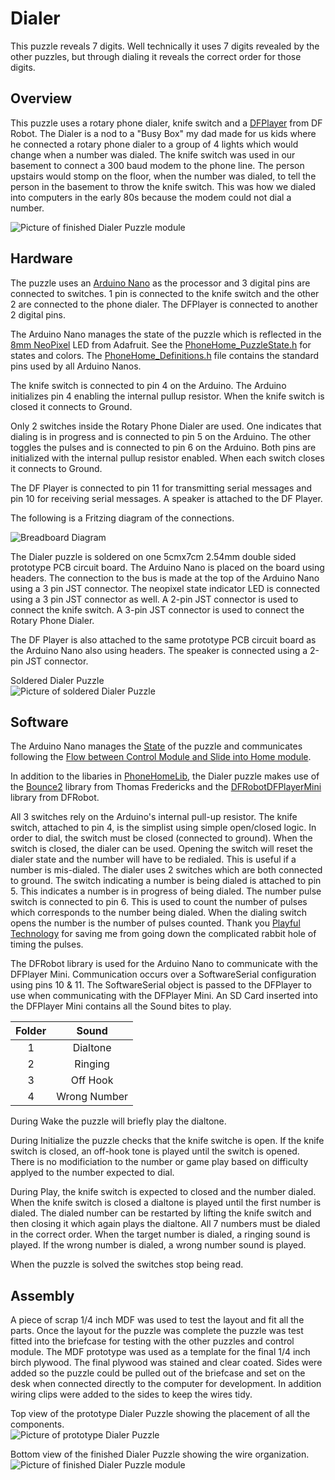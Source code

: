# Dialer

This puzzle reveals 7 digits. Well technically it uses 7 digits revealed by the other puzzles, but through dialing it reveals the correct order for those digits.

## Overview

This puzzle uses a rotary phone dialer, knife switch and a [DFPlayer](https://wiki.dfrobot.com/DFPlayer_Mini_SKU_DFR0299) from DF Robot. The Dialer is a nod to a "Busy Box" my dad made for us kids where he connected a rotary phone dialer to a group of 4 lights which would change when a number was dialed. The knife switch was used in our basement to connect a 300 baud modem to the phone line. The person upstairs would stomp on the floor, when the number was dialed, to tell the person in the basement to throw the knife switch. This was how we dialed into computers in the early 80s because the modem could not dial a number.

![Picture of finished Dialer Puzzle module](../images/Dialer_Finished_Top.jpg)


## Hardware

The puzzle uses an [Arduino Nano](https://store-usa.arduino.cc/products/arduino-nano) as the processor and 3 digital pins are connected to switches. 1 pin is connected to the knife switch and the other 2 are connected to the phone dialer. The DFPlayer is connected to another 2 digital pins.

The Arduino Nano manages the state of the puzzle which is reflected in the [8mm NeoPixel](https://www.adafruit.com/product/1734) LED from Adafruit. See the [PhoneHome_PuzzleState.h](../PhoneHomeLib/PhoneHome_PuzzleState.h) for states and colors. The [PhoneHome_Definitions.h](../PhoneHomeLib/PhoneHome_Definitions.h) file contains the standard pins used by all Arduino Nanos.

The knife switch is connected to pin 4 on the Arduino. The Arduino initializes pin 4 enabling the internal pullup resistor. When the knife switch is closed it connects to Ground.

Only 2 switches inside the Rotary Phone Dialer are used. One indicates that dialing is in progress and is connected to pin 5 on the Arduino. The other toggles the pulses and is connected to pin 6 on the Arduino. Both pins are initialized with the internal pullup resistor enabled. When each switch closes it connects to Ground.

The DF Player is connected to pin 11 for transmitting serial messages and pin 10 for receiving serial messages. A speaker is attached to the DF Player.

The following is a Fritzing diagram of the connections.

![Breadboard Diagram](../images/Dialer_Breadboard_Diagram.jpg)

The Dialer puzzle is soldered on one 5cmx7cm 2.54mm double sided prototype PCB circuit board. The Arduino Nano is placed on the board using headers. The connection to the bus is made at the top of the Arduino Nano using a 3 pin JST connector. The neopixel state indicator LED is connected using a 3 pin JST connector as well. A 2-pin JST connector is used to connect the knife switch. A 3-pin JST connector is used to connect the Rotary Phone Dialer.

The DF Player is also attached to the same prototype PCB circuit board as the Arduino Nano also using headers. The speaker is connected using a 2-pin JST connector.

Soldered Dialer Puzzle<br>
![Picture of soldered Dialer Puzzle](../images/Dialer_Soldered.jpg)


## Software

The Arduino Nano manages the [State](../PhoneHomeLib/README.md#state-diagram) of the puzzle and communicates following the [Flow between Control Module and Slide into Home module](../PhoneHomeLib/README.md#sequence-diagram).

In addition to the libaries in [PhoneHomeLib](../PhoneHomeLib), the Dialer puzzle makes use of the [Bounce2](https://github.com/thomasfredericks/Bounce2) library from Thomas Fredericks and the [DFRobotDFPlayerMini](https://github.com/DFRobot/DFRobotDFPlayerMini) library from DFRobot.

All 3 switches rely on the Arduino's internal pull-up resistor. The knife switch, attached to pin 4, is the simplist using simple open/closed logic. In order to dial, the switch must be closed (connected to ground). When the switch is closed, the dialer can be used. Opening the switch will reset the dialer state and the number will have to be redialed. This is useful if a number is mis-dialed.
The dialer uses 2 switches which are both connected to ground. The switch indicating a number is being dialed is attached to pin 5. This indicates a number is in progress of being dialed. The number pulse switch is connected to pin 6. This is used to count the number of pulses which corresponds to the number being dialed. When the dialing switch opens the number is the number of pulses counted. Thank you [Playful Technology](https://www.youtube.com/@PlayfulTechnology) for saving me from going down the complicated rabbit hole of timing the pulses.

The DFRobot library is used for the Arduino Nano to communicate with the DFPlayer Mini. Communication occurs over a SoftwareSerial configuration using pins 10 & 11. The SoftwareSerial object is passed to the DFPlayer to use when communicating with the DFPlayer Mini.
An SD Card inserted into the DFPlayer Mini contains all the Sound bites to play.

| Folder | Sound |
| :---: | :---: |
| 1 | Dialtone |
| 2 | Ringing |
| 3 | Off Hook |
| 4 | Wrong Number |

During Wake the puzzle will briefly play the dialtone.

During Initialize the puzzle checks that the knife switche is open. If the knife switch is closed, an off-hook tone is played until the switch is opened. There is no modificiation to the number or game play based on difficulty applyed to the number expected to dial.

During Play, the knife switch is expected to closed and the number dialed. When the knife switch is closed a dialtone is played until the first number is dialed. The dialed number can be restarted by lifting the knife switch and then closing it which again plays the dialtone. All 7 numbers must be dialed in the correct order.
When the target number is dialed, a ringing sound is played.
If the wrong number is dialed, a wrong number sound is played.

When the puzzle is solved the switches stop being read.


## Assembly

A piece of scrap 1/4 inch MDF was used to test the layout and fit all the parts. Once the layout for the puzzle was complete the puzzle was test fitted into the briefcase for testing with the other puzzles and control module. The MDF prototype was used as a template for the final 1/4 inch birch plywood. The final plywood was stained and clear coated.  Sides were added so the puzzle could be pulled out of the briefcase and set on the desk when connected directly to the computer for development. In addition wiring clips were added to the sides to keep the wires tidy.

Top view of the prototype Dialer Puzzle showing the placement of all the components.<br>
![Picture of prototype Dialer Puzzle](../images/Dialer_Prototype_Top.jpg)

Bottom view of the finished Dialer Puzzle showing the wire organization.<br>
![Picture of finished Dialer Puzzle module](../images/Dialer_Finished_Bottom.jpg)

